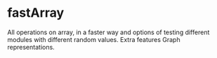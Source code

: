 # fastArray
All operations on array, in a faster way and options of testing different modules with different random values. Extra features Graph representations. 
